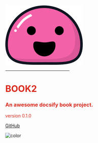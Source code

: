 ![logo](_media/icon.svg)

<hr style='width:40%; border-color:#da291c;'>
<h1 style="color: #da291c">BOOK2</h1>
<h3 style="color: #da291c">An awesome docsify book project.</h3>
<p style="color: #da291c">version 0.1.0</p>

[GitHub](https://github.com/yngtodd/book2)

<!-- background color -->
![color](#ffffff)
